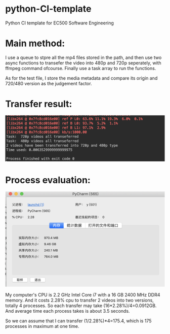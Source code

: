 # python-CI-template
Python CI template for EC500 Software Engineering

Main method:
==
I use a queue to stpre all the mp4 files stored in the path, and then use two async functions to transefer the video into 480p and 720p seperately, with ffmpeg command ofcourse. Finally use a task array to run the functions.

As for the test file, I store the media metadata and compare its origin and 720/480 version as the judgement factor.

Transfer result:
==

![ex2_result](ex2_result.png)

Process evaluation:
==

![CPU](CPU.png)

My computer's CPU is 2.2 GHz Intel Core i7 with a 16 GB 2400 MHz DDR4 memory. And it costs 2.28% cpu to transfer 2 videos into two versions, totally 4 processes. So each transfer may take (16*2.28%)/4=0.0912GB. And average time each process takes is about 3.5 seconds.

So we can assume that I can transfer (1/2.28%)*4=175.4, which is 175 processes in maximum at one time.
